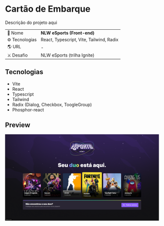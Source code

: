 # Cartão de Embarque

Descrição do projeto aqui

|||
| -------------  | --- |
| :bookmark: Nome        | **NLW eSports (Front-end)**
| :gear: Tecnologias | React, Typescript, Vite, Tailwind, Radix
| :earth_americas: URL         | -
| :crossed_swords: Desafio     | NLW eSports (trilha Ignite)

## Tecnologias

- Vite
- React
- Typescript
- Tailwind
- Radix (Dialog, Checkbox, ToogleGroup)
- Phosphor-react

## Preview

<!-- Inserir imagem com a #vitrinedev ao final do link -->
![](https://github.com/natalia-fs/nlw-eSports-frontend/blob/master/public/preview.png?raw=true#vitrinedev)
